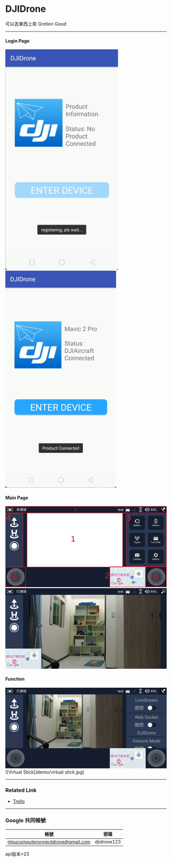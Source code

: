 # DJIDrone
可以丟東西上來
Grotion Good

---
#### Login Page
![Login1](demo/login1.png)![Login2](demo/login2.png)
#### Main Page
![Origin](demo/origin.jpg)
![Big](demo/big.jpg)
#### Function
![Socket](demo/socket.jpg)
![Virtual Stick](demo/virtual stick.jpg)

---
### Related Link

- [Trello](https://trello.com/b/g2b13Jtw)
---
### Google 共同帳號
帳號|密碼|
--------- | --------|
ntoucomputerprojectdrone@gmail.com  | djidrone123 |

api版本>23
